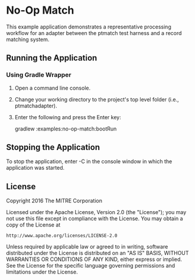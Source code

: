 No-Op Match
===========

This example application demonstrates a representative processing workflow
for an adapter between the ptmatch test harness and a record matching system.

## Running the Application

### Using Gradle Wrapper
1. Open a command line console.  
2. Change your working directory to the project's top level folder (i.e., ptmatchadapter).
3. Enter the following and press the Enter key: 
   
   gradlew :examples:no-op-match:bootRun 


## Stopping the Application

To stop the application, enter <Ctrl>-C in the console window in which the
 application was started.


## License

Copyright 2016 The MITRE Corporation

Licensed under the Apache License, Version 2.0 (the "License");
you may not use this file except in compliance with the License.
You may obtain a copy of the License at

    http://www.apache.org/licenses/LICENSE-2.0

Unless required by applicable law or agreed to in writing, software
distributed under the License is distributed on an "AS IS" BASIS,
WITHOUT WARRANTIES OR CONDITIONS OF ANY KIND, either express or implied.
See the License for the specific language governing permissions and
limitations under the License.
